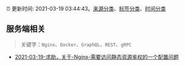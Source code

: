 :alarm_clock: 更新时间: 2021-03-19 03:44:43。[来源分类](../README.md)、[标签分类](../TAGS.md)、[时间分类](../TIMELINE.md)

## 服务端相关


> 关键字：`Nginx`、`Docker`、`GraphQL`、`REST`、`gRPC`



- [2021-03-19-求助，关于-Nginx-需要访问静态资源鉴权的一个配置问题](https://www.v2ex.com/t/763100) 